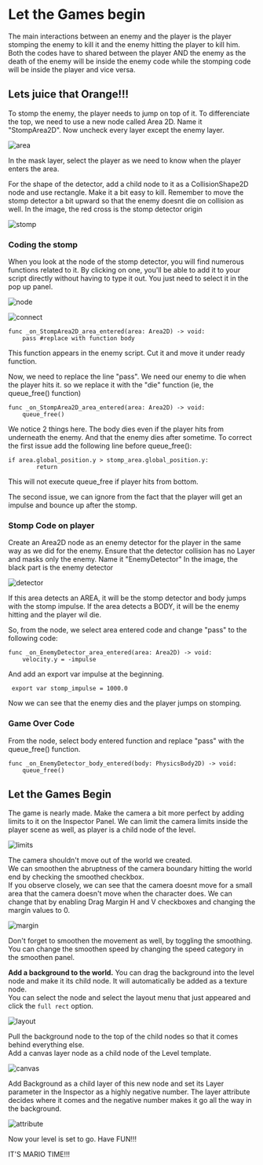 # Let the Games begin

The main interactions between an enemy and the player is the player stomping the enemy to kill it and the enemy hitting the player to kill him. Both the codes have to shared between the player AND the enemy as the death of the enemy will be inside the enemy code while the stomping code will be inside the player and vice versa.

## Lets juice that Orange!!!

To stomp the enemy, the player needs to jump on top of it. To differenciate the top, we need to use a new node called Area 2D. Name it "StompArea2D". Now uncheck every layer except the enemy layer.

![area](Images/area.png)

In the mask layer, select the player as we need to know when the player enters the area.

For the shape of the detector, add a child node to it as a CollisionShape2D node and use rectangle. Make it a bit easy to kill. Remember to move the stomp detector a bit upward so that the enemy doesnt die on collision as well. In the image, the red cross is the stomp detector origin

![stomp](Images/stomp.png)


### Coding the stomp

When you look at the node of the stomp detector, you will find numerous functions related to it. By clicking on one, you'll be able to add it to your script directly without having to type it out. You just need to select it in the pop up panel.

![node](Images/node.png)

![connect](Images/connect.png)

```
func _on_StompArea2D_area_entered(area: Area2D) -> void:
	pass #replace with function body
```

This function appears in the enemy script. Cut it and move it under ready function.

Now, we need to replace the line "pass". We need our enemy to die when the player hits it. so we replace it with the "die" function (ie, the queue_free() function)

```
func _on_StompArea2D_area_entered(area: Area2D) -> void:
	queue_free()
```

We notice 2 things here. The body dies even if the player hits from underneath the enemy. And that the enemy dies after sometime. 
To correct the first issue add the following line before queue_free():

```
if area.global_position.y > stomp_area.global_position.y:
		return
```

This will not execute queue_free if player hits from bottom.

The second issue, we can ignore from the fact that the player will get an impulse and bounce up after the stomp.

### Stomp Code on player

Create an Area2D node as an enemy detector for the player in the same way as we did for the enemy. Ensure that the detector collision has no Layer and masks only the enemy. Name it "EnemyDetector" 
In the image, the black part is the enemy detector

![detector](Images/detector.png)

If this area detects an AREA, it will be the stomp detector and body jumps with the stomp impulse. If the area detects a BODY, it will be the enemy hitting and the player wil die.

So, from the node, we select area entered code and change "pass" to the following code:

```
func _on_EnemyDetector_area_entered(area: Area2D) -> void:
    velocity.y = -impulse
```

And add an export var impulse at the beginning.

``` export var stomp_impulse = 1000.0```

Now we can see that the enemy dies and the player jumps on stomping.



### Game Over Code

From the node, select body entered function and replace "pass" with the queue_free() function.

```
func _on_EnemyDetector_body_entered(body: PhysicsBody2D) -> void:
	queue_free()
```





## Let the Games Begin

The game is nearly made. Make the camera a bit more perfect by adding limits to it on the Inspector Panel. We can limit the camera limits inside the player scene as well, as player is a child node of the level.

![limits](Images/limits.png)

The camera shouldn't move out of the world we created. 
<br> We can smoothen the abruptness of the camera boundary hitting the world end by checking the smoothed checkbox.<br>
If you observe closely, we can see that the camera doesnt move for a small area that the camera doesn't move when the character does. We can change that by enabling Drag Margin H and V checkboxes and changing the margin values to 0.

![margin](Images/margin.png)

Don't forget to smoothen the movement as well, by toggling the smoothing. You can change the smoothen speed by changing the speed category in the smoothen panel.


<b>Add a background to the world.</b>	You can drag the background into the level node and make it its child node. It will automatically be added as a texture node.
<br> You can select the node and select the layout menu that just appeared and click the ```full rect``` option.

![layout](Images/layout.png)

Pull the background node to the top of the child nodes so that it comes behind everything else. <br>
Add a canvas layer node as a child node of the Level template.

![canvas](Images/canvas.png)

Add Background as a child layer of this new node and set its Layer parameter in the Inspector as a highly negative number. The layer attribute decides where it comes and the negative number makes it go all the way in the background.

![attribute](Images/attribute.png)

Now your level is set to go. Have FUN!!!

IT'S MARIO TIME!!!
